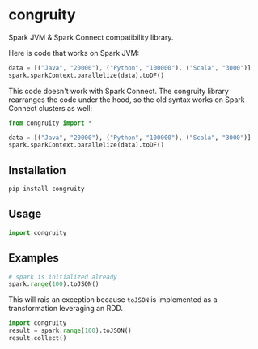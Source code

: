 # congruity

Spark JVM & Spark Connect compatibility library.

Here is code that works on Spark JVM:

```python
data = [("Java", "20000"), ("Python", "100000"), ("Scala", "3000")]
spark.sparkContext.parallelize(data).toDF()
```

This code doesn't work with Spark Connect.  The congruity library rearranges the code under the hood, so the old syntax works on Spark Connect clusters as well:

```python
from congruity import *

data = [("Java", "20000"), ("Python", "100000"), ("Scala", "3000")]
spark.sparkContext.parallelize(data).toDF()
```
## Installation

```bash
pip install congruity
```

## Usage
    
```python
import congruity 
```

## Examples

```python
# spark is initialized already
spark.range(100).toJSON()
```
This will rais an exception because `toJSON` is implemented as a transformation
leveraging an RDD.

```python
import congruity
result = spark.range(100).toJSON()
result.collect()
```